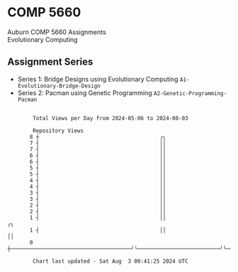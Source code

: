 # COMP 5660
Auburn COMP 5660 Assignments  
Evolutionary Computing

## Assignment Series
- Series 1: Bridge Designs using Evolutionary Computing `A1-Evolutionary-Bridge-Design`
- Series 2: Pacman using Genetic Programming `A2-Genetic-Programming-Pacman`

```

        Total Views per Day from 2024-05-06 to 2024-08-03

        Repository Views
       8 ┼                                      ╭╮
       7 ┤                                      ││
       7 ┤                                      ││
       6 ┤                                      ││
       6 ┤                                      ││
       5 ┤                                      ││
       5 ┤                                      ││
       4 ┤                                      ││
       4 ┤                                      ││
       3 ┤                                      ││
       3 ┤                                      ││
       2 ┤                                      ││
       2 ┤                                      ││
       1 ┤                                      ││                          ╭╮
       1 ┤                                      ││                          ││
       0 ┼──────────────────────────────────────╯╰──────────────────────────╯╰─────────────────────

        Chart last updated - Sat Aug  3 00:41:25 2024 UTC
        
```
